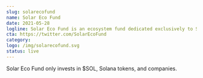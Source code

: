 ```yaml
---
slug: solarecofund
name: Solar Eco Fund
date: 2021-05-28
logline: Solar Eco Fund is an ecosystem fund dedicated exclusively to Solana and its projects.
cta: https://twitter.com/SolarEcoFund
category:
logo: /img/solarecofund.svg
status: live
---
```


Solar Eco Fund only invests in $SOL, Solana tokens, and companies.
